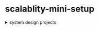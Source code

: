 # scalablity-mini-setup

<details>
  <summary>system design projects</summary>
  <summary>Design Rate Limiter</summary>
  <summary>Design a Consistent Hashing</summary>
  <summary>Design a Key-Value Store</summary>
  DESIGN A UNIQUE ID GENERATOR IN
 DISTRIBUTED SYSTEMS
</details>

